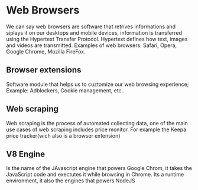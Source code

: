 # Web Browsers # 
We can say web browsers are software that retrives informations and siplays it on our desktops and mobile devices, information is transferred using the Hypertext Transfer Protocol. 
Hypertext defines how text, images and videos are transmitted. 
Examples of web browsers: Safari, Opera, Google Chrome, Mozilla FireFox. 

## Browser extensions ## 
Software module that helps us to cuztomize our web browsing experience; Example: Adblockers, Cookie management, etc.. 

## Web scraping ## 

Web scraping is the process of automated collecting data, one of the main use cases of web scraping includes price monitor. For example the Keepa price tracker(wich also is a browser extension)

## V8 Engine ## 
Is the name of the JAvascript engine that powers Google Chrom, it takes the JavaScript code and exectutes it while browsing in Chrome. Its a runtime environment, it also the engines that powers NodeJS